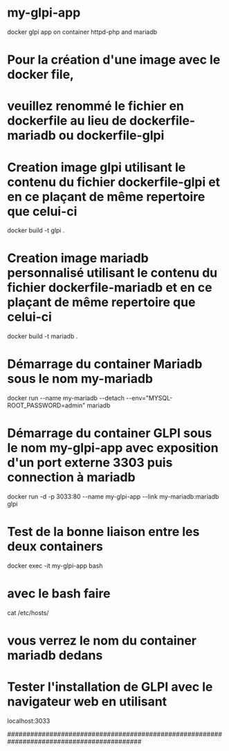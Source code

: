 # my-glpi-app
docker glpi app on container httpd-php and mariadb

# Pour la création d'une image avec le docker file, 
# veuillez renommé le fichier en dockerfile au lieu de dockerfile-mariadb ou dockerfile-glpi

# Creation image glpi utilisant le contenu du fichier dockerfile-glpi et en ce plaçant de même repertoire que celui-ci

docker build -t glpi .

# Creation image mariadb personnalisé utilisant le contenu du fichier dockerfile-mariadb et en ce plaçant de même repertoire que celui-ci

docker build -t mariadb .

# Démarrage du container Mariadb sous le nom my-mariadb

docker run --name my-mariadb --detach --env="MYSQL-ROOT_PASSWORD=admin" mariadb

# Démarrage du container GLPI sous le nom my-glpi-app avec exposition d'un port externe 3303 puis connection à mariadb

docker run -d -p 3033:80 --name my-glpi-app --link my-mariadb:mariadb glpi

# Test de la bonne liaison entre les deux containers 

docker exec -it my-glpi-app bash
# avec le bash faire

cat /etc/hosts/

# vous verrez le nom du container mariadb dedans
#
# Tester l'installation de GLPI avec le navigateur web en utilisant
localhost:3033

###########################################################################################
